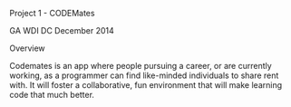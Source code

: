 Project 1 - CODEMates

GA WDI DC December 2014

Overview

Codemates is an app where people pursuing a career, or are currently working, as a programmer can find like-minded individuals to share rent with. It will foster a collaborative, fun environment that will make learning code that much better. 
